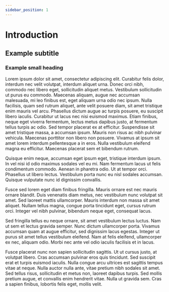 ```yaml
---
sidebar_position: 1
---
```


# Introduction

## Example subtitle

### Example small heading

Lorem ipsum dolor sit amet, consectetur adipiscing elit. Curabitur felis dolor, interdum nec velit volutpat, interdum aliquet urna. Donec orci nibh, commodo nec libero eget, sollicitudin aliquet metus. Vestibulum sollicitudin ut purus eu commodo. Maecenas aliquam, augue nec accumsan malesuada, mi leo finibus est, eget aliquam urna odio nec ipsum. Nulla facilisis, quam sed rutrum aliquet, ante velit posuere diam, sit amet tristique enim mauris vel arcu. Phasellus dictum augue ac turpis posuere, eu suscipit libero iaculis. Curabitur ut lacus nec nisi euismod maximus. Etiam finibus, neque eget viverra fermentum, lectus metus dapibus justo, at fermentum tellus turpis ac odio. Sed tempor placerat ex at efficitur. Suspendisse sit amet tristique massa, a accumsan ipsum. Mauris non risus ac nibh pulvinar vehicula. Maecenas porttitor non libero non posuere. Vivamus at ipsum sit amet lorem interdum pellentesque a in eros. Nulla vestibulum eleifend magna eu efficitur. Maecenas placerat sem et bibendum rutrum.

Quisque enim neque, accumsan eget ipsum eget, tristique interdum ipsum. In vel nisi id odio maximus sodales vel eu mi. Nam fermentum lacus ut felis condimentum commodo. Aenean in pharetra odio. Ut at tempor orci. Phasellus ut libero lectus. Vestibulum porta nunc eu nisl sodales accumsan. Quisque vulputate nunc id dignissim convallis.

Fusce sed lorem eget diam finibus fringilla. Mauris ornare est nec mauris ornare blandit. Duis venenatis diam metus, nec vestibulum nunc volutpat sit amet. Sed laoreet mattis ullamcorper. Mauris interdum non massa sit amet aliquet. Nullam tellus magna, congue porta tincidunt eget, cursus rutrum orci. Integer vel nibh pulvinar, bibendum neque eget, consequat lacus.

Sed fringilla tellus eu neque ornare, sit amet vestibulum lectus luctus. Nam ut sem et lectus gravida semper. Nunc dictum ullamcorper porta. Vivamus accumsan quam at augue efficitur, sed dignissim lacus egestas. Integer ut purus sit amet tellus vestibulum eleifend. Nam at felis eleifend, ullamcorper ex nec, aliquam odio. Morbi nec ante vel odio iaculis facilisis et in lacus.

Fusce placerat nunc non sapien sollicitudin sagittis. Ut ut cursus justo, at volutpat libero. Cras accumsan pulvinar eros quis tincidunt. Sed suscipit erat et turpis euismod iaculis. Nulla congue arcu ultrices est sagittis tempus vitae at neque. Nulla auctor nulla ante, vitae pretium nibh sodales sit amet. Sed tellus risus, sollicitudin et metus non, laoreet dapibus turpis. Sed mollis pretium augue, et convallis enim hendrerit vitae. Nulla ut gravida sem. Cras a sapien finibus, lobortis felis eget, mollis velit.